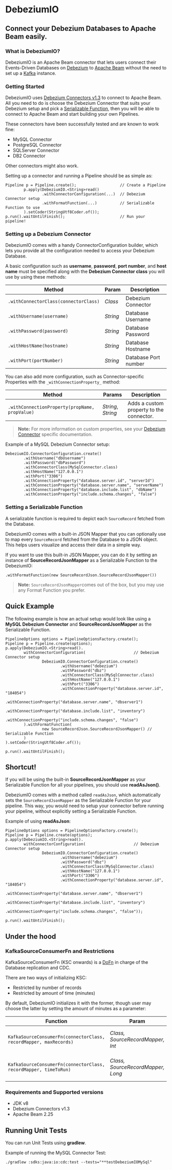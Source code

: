 # DebeziumIO
## Connect your Debezium Databases to Apache Beam easily.

### What is DebeziumIO?
DebeziumIO is an Apache Beam connector that lets users connect their Events-Driven Databases on [Debezium](https://debezium.io) to [Apache Beam](https://beam.apache.org/) without the need to set up a [Kafka](https://kafka.apache.org/) instance.

### Getting Started

DebeziumIO uses [Debezium Connectors v1.3](https://debezium.io/documentation/reference/1.3/connectors/) to connect to Apache Beam. All you need to do is choose the Debezium Connector that suits your Debezium setup and pick a [Serializable Function](https://beam.apache.org/releases/javadoc/2.23.0/org/apache/beam/sdk/transforms/SerializableFunction.html), then you will be able to connect to Apache Beam and start building your own Pipelines.

These connectors have been successfully tested and are known to work fine:
*  MySQL Connector
*  PostgreSQL Connector
*  SQLServer Connector
*  DB2 Connector

Other connectors might also work.


Setting up a connector and running a Pipeline should be as simple as:
```
Pipeline p = Pipeline.create();                   // Create a Pipeline
        p.apply(DebeziumIO.<String>read()
                .withConnectorConfiguration(...)  // Debezium Connector setup
                .withFormatFunction(...)          // Serializable Function to use
        ).setCoder(StringUtf8Coder.of());
p.run().waitUntilFinish();                        // Run your pipeline!
```

### Setting up a Debezium Connector

DebeziumIO comes with a handy ConnectorConfiguration builder, which lets you provide all the configuration needed to access your Debezium Database.

A basic configuration such as **username**, **password**, **port number**, and **host name** must be specified along with the **Debezium Connector class** you will use by using these methods:

|Method|Param|Description|
|-|-|-|
|`.withConnectorClass(connectorClass)`|_Class_|Debezium Connector|
|`.withUsername(username)`|_String_|Database Username|
|`.withPassword(password)`|_String_|Database Password|
|`.withHostName(hostname)`|_String_|Database Hostname|
|`.withPort(portNumber)`|_String_|Database Port number|

You can also add more configuration, such as Connector-specific Properties with the `_withConnectionProperty_` method:

|Method|Params|Description|
|-|-|-|
|`.withConnectionProperty(propName, propValue)`|_String_, _String_|Adds a custom property to the connector.|
> **Note:** For more information on custom properties, see your [Debezium Connector](https://debezium.io/documentation/reference/1.3/connectors/) specific documentation.

Example of a MySQL Debezium Connector setup:
```
DebeziumIO.ConnectorConfiguration.create()
        .withUsername("dbUsername")
        .withPassword("dbPassword")
        .withConnectorClass(MySqlConnector.class)
        .withHostName("127.0.0.1")
        .withPort("3306")
        .withConnectionProperty("database.server.id", "serverId")
        .withConnectionProperty("database.server.name", "serverName")
        .withConnectionProperty("database.include.list", "dbName")
        .withConnectionProperty("include.schema.changes", "false")
```

### Setting a Serializable Function

A serializable function is required to depict each `SourceRecord` fetched from the Database.

DebeziumIO comes with a built-in JSON Mapper that you can optionally use to map every `SourceRecord` fetched from the Database to a JSON object. This helps users visualize and access their data in a simple way.

If you want to use this built-in JSON Mapper, you can do it by setting an instance of **SourceRecordJsonMapper** as a Serializable Function to the DebeziumIO:
```
.withFormatFunction(new SourceRecordJson.SourceRecordJsonMapper())
```
> **Note:** `SourceRecordJsonMapper`comes out of the box, but you may use any Format Function you prefer.

## Quick Example

The following example is how an actual setup would look like using a **MySQL Debezium Connector** and **SourceRecordJsonMapper** as the Serializable Function.
```
PipelineOptions options = PipelineOptionsFactory.create();
Pipeline p = Pipeline.create(options);
p.apply(DebeziumIO.<String>read().
        withConnectorConfiguration(                     // Debezium Connector setup
                DebeziumIO.ConnectorConfiguration.create()
                        .withUsername("debezium")
                        .withPassword("dbz")
                        .withConnectorClass(MySqlConnector.class)
                        .withHostName("127.0.0.1")
                        .withPort("3306")
                        .withConnectionProperty("database.server.id", "184054")
                        .withConnectionProperty("database.server.name", "dbserver1")
                        .withConnectionProperty("database.include.list", "inventory")
                        .withConnectionProperty("include.schema.changes", "false")
        ).withFormatFunction(
                new SourceRecordJson.SourceRecordJsonMapper() // Serializable Function
        )
).setCoder(StringUtf8Coder.of());

p.run().waitUntilFinish();
```

## Shortcut!

If you will be using the built-in **SourceRecordJsonMapper** as your Serializable Function for all your pipelines, you should use **readAsJson()**.

DebeziumIO comes with a method called `readAsJson`, which automatically sets the `SourceRecordJsonMapper` as the Serializable Function for your pipeline. This way, you would need to setup your connector before running your pipeline, without explicitly setting a Serializable Function.

Example of using **readAsJson**:
```
PipelineOptions options = PipelineOptionsFactory.create();
Pipeline p = Pipeline.create(options);
p.apply(DebeziumIO.<String>read().
        withConnectorConfiguration(                     // Debezium Connector setup
                DebeziumIO.ConnectorConfiguration.create()
                        .withUsername("debezium")
                        .withPassword("dbz")
                        .withConnectorClass(MySqlConnector.class)
                        .withHostName("127.0.0.1")
                        .withPort("3306")
                        .withConnectionProperty("database.server.id", "184054")
                        .withConnectionProperty("database.server.name", "dbserver1")
                        .withConnectionProperty("database.include.list", "inventory")
                        .withConnectionProperty("include.schema.changes", "false"));

p.run().waitUntilFinish();
```

## Under the hood

### KafkaSourceConsumerFn and Restrictions

KafkaSourceConsumerFn (KSC onwards) is a [DoFn](https://beam.apache.org/releases/javadoc/2.3.0/org/apache/beam/sdk/transforms/DoFn.html) in charge of the Database replication and CDC.

There are two ways of initializing KSC:
*  Restricted by number of records
*  Restricted by amount of time (minutes)

By default, DebeziumIO initializes it with the former, though user may choose the latter by setting the amount of minutes as a parameter:

|Function|Param|Description|
|-|-|-|
|`KafkaSourceConsumerFn(connectorClass, recordMapper, maxRecords)`|_Class, SourceRecordMapper, Int_|Restrict run by number of records (Default).|
|`KafkaSourceConsumerFn(connectorClass, recordMapper, timeToRun)`|_Class, SourceRecordMapper, Long_|Restrict run by amount of time (in minutes).|

### Requirements and Supported versions

-  JDK v8
-  Debezium Connectors v1.3
-  Apache Beam 2.25

## Running Unit Tests

You can run Unit Tests using **gradlew**.

Example of running the MySQL Connector Test:
```
./gradlew :sdks:java:io:cdc:test --tests="**testDebeziumIOMySql"
```